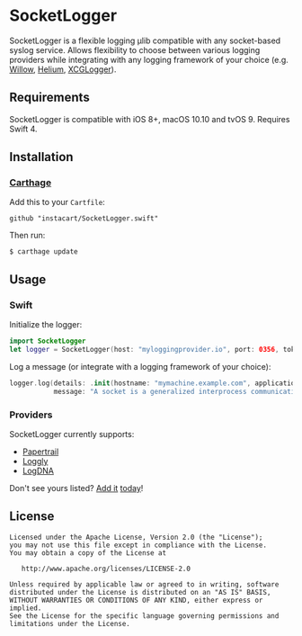 # SocketLogger

SocketLogger is a flexible logging µlib compatible with any socket-based
syslog service. Allows flexibility to choose between various logging providers
while integrating with any logging
framework of your
choice (e.g. [Willow](https://github.com/Nike-Inc/Willow), [Helium](https://github.com/IBM-Swift/HeliumLogger), [XCGLogger](https://github.com/DaveWoodCom/XCGLogger)).

## Requirements

SocketLogger is compatible with iOS 8+, macOS 10.10 and tvOS 9.
Requires Swift 4.

## Installation

### [Carthage](https://github.com/Carthage/Carthage)

Add this to your `Cartfile`:

```
github "instacart/SocketLogger.swift"
```

Then run:

```
$ carthage update
```

## Usage

### Swift

Initialize the logger:
```swift
import SocketLogger
let logger = SocketLogger(host: "myloggingprovider.io", port: 0356, token: "[token]")
```

Log a message (or integrate with a logging framework of your choice):
```swift
logger.log(details: .init(hostname: "mymachine.example.com", application: "SocketLogger"),
           message: "A socket is a generalized interprocess communication channel.")
```

### Providers

SocketLogger currently supports:

- [Papertrail](https://papertrailapp.com/)
- [Loggly](https://www.loggly.com/)
- [LogDNA](https://logdna.com/)

Don't see yours listed? [Add it](https://github.com/instacart/SocketLogger.swift/blob/607184c4761a62321e9036a1af6511662624a50c/Sources/SocketLogger.swift#L88) [today](https://github.com/instacart/SocketLogger.swift/pulls/)!

## License

```
Licensed under the Apache License, Version 2.0 (the "License");
you may not use this file except in compliance with the License.
You may obtain a copy of the License at

   http://www.apache.org/licenses/LICENSE-2.0

Unless required by applicable law or agreed to in writing, software
distributed under the License is distributed on an "AS IS" BASIS,
WITHOUT WARRANTIES OR CONDITIONS OF ANY KIND, either express or implied.
See the License for the specific language governing permissions and
limitations under the License.
```
